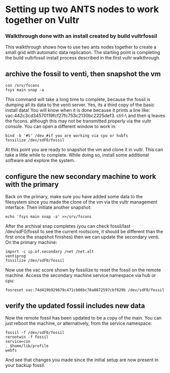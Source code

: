# Setting up two ANTS nodes to work together on Vultr
### Walkthrough done with an install created by build vultrfossil 

This walkthrough shows how to use two ants nodes together to create a small grid with automatic data replication. The starting point is completing the build vultrfossil install process described in the first vultr walkthrough.

## archive the fossil to venti, then snapshot the vm ##

	con /srv/fscons
	fsys main snap -a

This command will take a long time to complete, because the fossil is dumping all its data to the venti server. Yes, its a third copy of the basic install data! You will know when it is done because it prints a line like: vac:442c3cd34570119fcf27fc753c2130bc2225def3. ctrl-\ and then q leaves the fscons. although this may not be transmitted properly via the vultr console. You can open a different window to work in. 

	bind -b '#S' /dev #if you are working via cpu or hubfs
	fossilize /dev/sdF0/fossil

At this point you are ready to snapshot the vm and clone it in vultr. This can take a little while to complete. While doing so, install some additional software and explore the system.

## configure the new secondary machine to work with the primary ##

Back on the primary, make sure you have added some data to the filesystem since you made the clone of the vm via the vultr management interface. Then initiate another snapshot:

	echo 'fsys main snap -a' >>/srv/fscons

After the archival snap completes (you can check fossil/last /dev/sdF0/fossil to see the current rootscore, it should be different than the first once the snapshot finishes) then we can update the secondary venti. On the primary machine:

	import -c ip.of.secondary /net /net.alt
	ventiprog
	fossilize /dev/sdF0/fossil

Now use the vac score shown by fossilize to reset the fossil on the remote machine. Access the secondary machine service namespace via hub or cpu:

	fosreset vac:74d419b929679c471cb86bc76a0872597cbf029b /dev/sdF0/fossil

## verify the updated fossil includes new data ##

Now the remote fossil has been updated to be a copy of the main. You can just reboot the machine, or alternatively, from the service namespace:

	fossil -f /dev/sdF0/fossil
	rerootwin -f fossil
	service=con
	. $home/lib/profile
	webfs

And see that changes you made since the initial setup are now present in your backup fossil.

